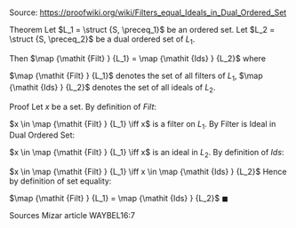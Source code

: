 # 

Source: https://proofwiki.org/wiki/Filters_equal_Ideals_in_Dual_Ordered_Set

Theorem
Let $L_1 = \struct {S, \preceq_1}$ be an ordered set.
Let $L_2 = \struct {S, \preceq_2}$ be a dual ordered set of $L_1$.

Then $\map {\mathit {Filt} } {L_1} = \map {\mathit {Ids} } {L_2}$
where

$\map {\mathit {Filt} } {L_1}$ denotes the set of all filters of $L_1$,
$\map {\mathit {Ids} } {L_2}$ denotes the set of all ideals of $L_2$.


Proof
Let $x$ be a set.
By definition of $\mathit {Filt}$:

$x \in \map {\mathit {Filt} } {L_1} \iff x$ is a filter on $L_1$.
By Filter is Ideal in Dual Ordered Set:

$x \in \map {\mathit {Filt} } {L_1} \iff x$ is an ideal in $L_2$.
By definition of $\mathit{Ids}$:

$x \in \map {\mathit {Filt} } {L_1} \iff x \in \map {\mathit {Ids} } {L_2}$
Hence by definition of set equality:

$\map {\mathit {Filt} } {L_1} = \map {\mathit {Ids} } {L_2}$
$\blacksquare$


Sources
Mizar article WAYBEL16:7





